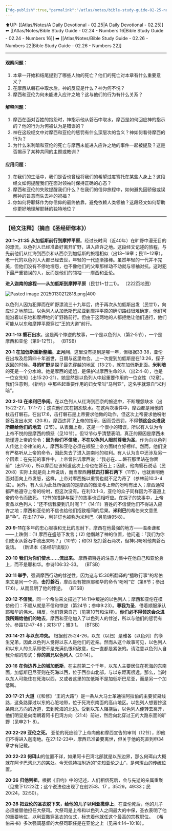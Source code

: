 ```yaml
---
{"dg-publish":true,"permalink":"/atlas/notes/bible-study-guide-02-25-numbers-20/"}
---
```


⬆️UP: [[Atlas/Notes/A Daily Devotional - 02.25\|A Daily Devotional - 02.25]]
⬅️ [[Atlas/Notes/Bible Study Guide - 02.24 - Numbers 16\|Bible Study Guide - 02.24 - Numbers 16]]
➡️ [[Atlas/Notes/Bible Study Guide - 02.26 - Numbers 22\|Bible Study Guide - 02.26 - Numbers 22]] 

---

#### 观察问题：

1. 本章一开始和结尾提到了哪些人物的死亡？他们的死亡对本章有什么重要意义？
2. 在摩西从磐石中取水后，神的反应是什么？神为何不悦？
3. 摩西和亚伦为何未能进入应许之地？这与他们的行为有什么关系？

#### 解释问题：

1. 摩西在面对百姓的抱怨时，神指示他从磐石中取水，摩西是如何回应神的指示的？他的行为为何被认为是错误的？
2. 神在这段经文中对摩西和亚伦的惩罚有什么深层次的含义？神如何看待摩西的行为？
3. 为什么米利暗和亚伦的死亡与摩西未能进入应许之地的事件一起被提及？这是否揭示了某种共同的主题或教训？

#### 应用问题：

1. 在我们的生活中，我们是否也曾经将我们的希望过度寄托在某些人身上？这段经文如何提醒我们在面对领袖时保持正确的心态？
2. 摩西和亚伦的失败提醒我们什么？在我们的信仰旅程中，如何避免因骄傲或误解神的旨意而失去神的祝福？
3. 你如何将耶稣作为你信仰的最终依靠，避免依赖人类领袖？这段经文如何帮助你更好地理解耶稣的独特地位？

---
### 【经文注释】（摘自《圣经研修本》）

**20:1~21:35** **从加低斯前行到摩押平原**。经过长时间（近40年）在旷野中漫无目的的漂流，以色列人已经准备好离开旷野，进入应许之地。这段经文记述的旅程，与先前他们从红海到西奈和从西奈到加低斯的旅程相似（出13~19章；民11~12章）。老一代的以色列人大都已经去世，年轻的一代逐渐接棒。虽然年轻的一代并不完美，但他们没有不停地埋怨，也不像他们的父辈那样动不动就与领袖对抗。这时犯下最严重错误的人，反而是他们的领袖——摩西和亚伦。

**进入迦南的旅程——从加低斯到摩押平原**（民廿1~廿二1）。 （222页地图）

![Pasted image 20250130212818.png|400](/img/user/Atlas/Utilities/Images/Pasted%20image%2020250130212818.png)

以色列人因为犯罪而在旷野漂流三十九年后，终于再次从加低斯出发（民廿1），向应许之地前进。以色列人从加低斯巴尼亚到摩押平原的确切路线很难确定，他们可能沿着以东地和摩押地的旷野路前行。但由于这两地的人都拒绝让他们通行，他们可能从以东和摩押平原穿过“王的大道”前行。

**20:1-13 磐石出水**。这是两个悖逆的故事，一个是以色列人（第2-5节），一个是摩西和亚伦（第9-12节）。 （BTSB）

**20:1** **在加低斯重新整编**。**正月间**，这里没有提到是哪一年，但根据33:38，亚伦在出埃及后第四十年逝世，日期与这里吻合。上一次提到加低斯是在13:26，探子返回的时候。**寻的旷野**是探子最先穿越的地区（13:21），就在加低斯北面。**米利暗**的死是一个分水岭。她是摩西的姐姐，是保护过摩西生命的人（出2:4-8），也是一位女先知（出15:20-21）。她显然是以色列人中起重要作用的一位女性（12章）。我们注意到，《新约》中那些起重要作用的妇女常叫“马利亚”，这名字就源自“米利暗”。

**20:2-13 在米利巴争闹**。在以色列人从红海到西奈的旅途中，不断埋怨缺水（出15:22-27，17:1-7）；这次他们又在抱怨缺水。在这两次事件中，摩西都是用他的杖击打磐石。在出17:6，击打磐石是上帝要求他做的动作，但这次上帝要求他吩咐磐石发出水来（20:8）。摩西违背了上帝的指示，因而受责罚，不得**领这会众进我所赐给他们的地去**（2节）。从表面上看，这是一个很小的错误，所以有人认为令上帝不悦的是摩西的愤怒（见10节）。但12节似乎清楚表明，真正的原因是摩西未能谨遵上帝的命令：**因为你们不信我，不在以色列人眼前尊我为圣**。作为向以色列人传达上帝律法的人，摩西和亚伦必须在顺服上帝方面树立好榜样。然而，他们没有严格听从上帝的命令，因此失去了进入迦南地的权利。有人认为当中还涉及另一个因素：在先前的事件中，上帝曾告诉摩西说：“我必在……磐石那里站在你面前”（出17:6），所以摩西应该知道这次上帝也在磐石上；因此，他向磐石说话（民20:8）实际上就是向上帝说话，而当摩西**用杖击打磐石两下**（11节），也就表明他面对面向上帝发怒，这样，上帝对摩西施以重罚也就不足为奇了（参林前10:3-4注）。另外，有人认为此处所强调的是摩西的做法与上帝的吩咐有出入；摩西通常都严格遵守上帝的吩咐，但这次没有。在利10:1-3，亚伦的众子同样因为不谨遵上帝的命令而致死。 12节的措辞与探子的故事也遥相呼应。在探子的故事中，上帝责备以色列人：“还不信我要到几时呢？”（14:11）百姓的不信使他们不得进入应许之地；摩西和亚伦的不信也给他们招致相同的后果。**米利巴**的希伯来文意思是“争”。在出17:7中，利非订也被称为米利巴（另见诗95:8）。

**20:9-11**在多年的忠心服事和无比的忍耐下，摩西在他最强的地方——温柔谦和——上跌倒：(1) 摩西在盛怒下发言；(2) 他僭越了神的位置，他问道：「我们为你们使水从磐石中流出来吗？」（10节）；和(3) 怒打磐石两次，但神只吩咐他向磐石说话。 （新译本《圣经研读版》）

**20:10** **我们为你们使水……流出来。** 摩西把百姓的注意力集中在他自己和亚伦身上，而不是耶和华。参诗106:32-33。 （BTSB）

**20:11 举手**，强调摩西行动的悖逆性，因为这与15:30所翻译的“擅敢行事”的希伯来文是同一个词。**击打磐石**，摩西没有按照耶和华的命令“吩咐”它（第8节；参出17:6），从而显明了他的悖逆。 （BTSB）

**20:12 不信我**。同一个希伯来文描述了14:11中叛逆的以色列人；摩西和亚伦在模仿他们：不顺从就是不信和悖逆（第24节；参申9:23）。**尊我为圣**，借着顺服承认耶和华的伟大。相反，他们尊荣自己（见第10节和注释）。**你们必不得领这会众进我所赐给他们的地去**，摩西和亚伦加入了以色列人的悖逆，所以与他们的惩罚有分。参路12:47-48；来13:17；雅3:1。 （BTSB）

**20:14-21** **与以东冲突。** 根据创25:24-26，以东（以扫）是雅各（以色列）的孪生兄弟，因此以色列人觉得以东人是他们的近亲。然而从这个故事可见，以色列人和以东人的关系即使不是充满仇恨和敌意，也一直都是紧张的。请注意以色列人自我介绍的形式：**你的弟兄以色列人**（20:14）。

**20:16** **在你边界上的城加低斯**，在主前第二个千年，以东人主要居住在死海的东南面，加低斯巴尼亚则在死海以西，位于西奈山北部，与以东距离很远。那么，当时以东人可能住在死海以西，又或者这里的加低斯不是加低斯巴尼亚，而是另一个加低斯。

**20:17-21** **大道**（《和修》“王的大路”）是一条从大马士革通往阿拉伯的主要贸易线路，这条路穿过以东的心脏地带，位于死海东南面的高山地区。以色列人想要抄这条南北方向的近道，去到死海的北边。受到以东人阻挠后，以色列人便转去离开，他们明显是向南朝着阿卡巴湾方向（21:4）前进，然后向北穿过王的大路东面的旷野（见申2:1- 8）。

**20:22-29** **亚伦之死。** 亚伦的死应验了上帝向他和摩西宣告的审判（12节），即他们不得进入迦南地。在27:12-23中，摩西已准备要离世，但关于他的死直到申34章才有记载。

**20:22-23** **何珥山**的位置不详，如果阿卡巴湾北部就是以东边界，那么何珥山大概就在阿卡巴湾北方的某处。今天佩特拉附近的“先知亚伦之山”，是何珥山的传统位置。

**20:26** **归他列祖**，根据《旧约》中的记述，人们相信死后，会与先逝的亲属重聚（见撒下12:23注；这个说法也出现了在创25:8、17 ，35:29，49:33；民20:24，32:50）。

**20:28** **把亚伦的圣衣脱下来，给他的儿子以利亚撒穿上**，在亚伦死后，他的儿子必须接替他担任大祭司。大祭司是上帝和以色列人之间最大的中保，圣衣表明了他的重要地位，以利亚撒穿圣衣的仪式，标志着他就任这个最高的宗教职位。 《希伯来书》多次强调基督的大祭司职任是在亚伦之上（见来4:14~10:18）。